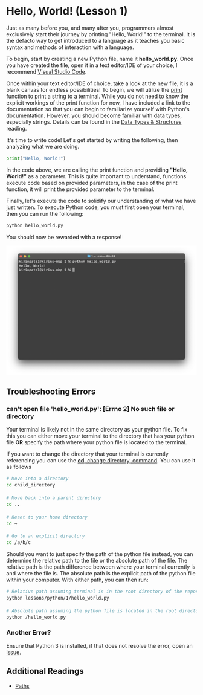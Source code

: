 # Hello, World! (Lesson 1)

Just as many before you, and many after you, programmers almost exclusively
start their journey by printing "Hello, World!" to the terminal. It is the
defacto way to get introduced to a language as it teaches you basic syntax and
methods of interaction with a language.

To begin, start by creating a new Python file, name it **hello_world.py**. Once
you have created the file, open it in a text editor/IDE of your choice, I
recommend [Visual Studio Code](https://code.visualstudio.com).

Once within your text editor/IDE of choice, take a look at the new file, it is a
blank canvas for endless possibilities! To begin, we will utilize the
[print](https://docs.python.org/3/library/functions.html#print) function to
print a string to a terminal. While you do not need to know the explicit
workings of the print function for now, I have included a link to the
documentation so that you can begin to familiarize yourself with Python's
documentation. However, you should become familiar with data types, especially
strings. Details can be found in the
[Data Types & Structures](../../../readings/data_types_and_structures.md)
reading.

It's time to write code! Let's get started by writing the following, then
analyzing what we are doing.

```Python
print("Hello, World!")
```

In the code above, we are calling the print function and providing
**"Hello, World!"** as a parameter. This is quite important to understand,
functions execute code based on provided parameters, in the case of the print
function, it will print the provided parameter to the terminal.

Finally, let's execute the code to solidify our understanding of what we have
just written. To execute Python code, you must first open your terminal, then you
can run the following:

```Bash
python hello_world.py
```

You should now be rewarded with a response!

![Python response](images/1.png)

## Troubleshooting Errors

### can't open file 'hello_world.py': [Errno 2] No such file or directory

Your terminal is likely not in the same directory as your python file. To fix this
you can either move your terminal to the directory that has your python file
**OR** specify the path where your python file is located to the terminal.

If you want to change the directory that your terminal is currently referencing
you can use the
[**cd**, change directory, command](<https://en.wikipedia.org/wiki/Cd_(command)>).
You can use it as follows

```Bash
# Move into a directory
cd child_directory

# Move back into a parent directory
cd ..

# Reset to your home directory
cd ~

# Go to an explicit directory
cd /a/b/c
```

Should you want to just specify the path of the python file instead, you can
determine the relative path to the file or the absolute path of the file. The
relative path is the path difference between where your terminal currently is
and where the file is. The absolute path is the explicit path of the python file
within your computer. With either path, you can then run:

```Bash
# Relative path assuming terminal is in the root directory of the repository
python lessons/python/1/hello_world.py

# Absolute path assuming the python file is located in the root directory
python /hello_world.py
```

### Another Error?

Ensure that Python 3 is installed, if that does not resolve the error, open an
[issue](https://github.com/ajchili/learn-programming/issues/new).

## Additional Readings

- [Paths](<https://en.wikipedia.org/wiki/Path_(computing)#Absolute_and_relative_paths>)
